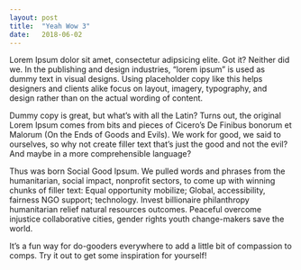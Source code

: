 ```yaml
---
layout: post
title:  "Yeah Wow 3"
date:   2018-06-02
---
```

Lorem Ipsum dolor sit amet, consectetur adipsicing elite. Got it? Neither did we. In the publishing and design industries, “lorem ipsum” is used as dummy text in visual designs. Using placeholder copy like this helps designers and clients alike focus on layout, imagery, typography, and design rather than on the actual wording of content.

Dummy copy is great, but what’s with all the Latin? Turns out, the original Lorem Ipsum comes from bits and pieces of Cicero’s De Finibus bonorum et Malorum (On the Ends of Goods and Evils). We work for good, we said to ourselves, so why not create filler text that’s just the good and not the evil? And maybe in a more comprehensible language?

Thus was born Social Good Ipsum. We pulled words and phrases from the humanitarian, social impact, nonprofit sectors, to come up with winning chunks of filler text: Equal opportunity mobilize; Global, accessibility, fairness NGO support; technology. Invest billionaire philanthropy humanitarian relief natural resources outcomes. Peaceful overcome injustice collaborative cities, gender rights youth change-makers save the world.

It’s a fun way for do-gooders everywhere to add a little bit of compassion to comps. Try it out to get some inspiration for yourself!